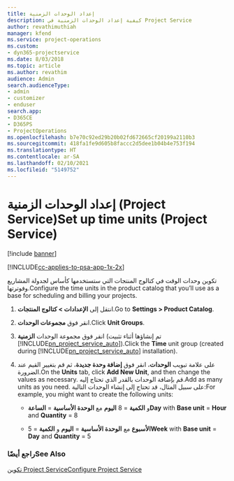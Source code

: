 ```yaml
---
title: إعداد الوحدات الزمنية
description: كيفية إعداد الوحدات الزمنية في Project Service
author: revathimuthiah
manager: kfend
ms.service: project-operations
ms.custom:
- dyn365-projectservice
ms.date: 8/03/2018
ms.topic: article
ms.author: revathim
audience: Admin
search.audienceType:
- admin
- customizer
- enduser
search.app:
- D365CE
- D365PS
- ProjectOperations
ms.openlocfilehash: b7e70c92ed29b20b02fd672665cf20199a2110b3
ms.sourcegitcommit: 418fa1fe9d605b8faccc2d5dee1b04b4e753f194
ms.translationtype: HT
ms.contentlocale: ar-SA
ms.lasthandoff: 02/10/2021
ms.locfileid: "5149752"
---
```

# <a name="set-up-time-units-project-service"></a><span data-ttu-id="c4fd9-103">إعداد الوحدات الزمنية (Project Service)</span><span class="sxs-lookup"><span data-stu-id="c4fd9-103">Set up time units (Project Service)</span></span>

[!include [banner](../includes/psa-now-project-operations.md)]

[!INCLUDE[cc-applies-to-psa-app-1x-2x](../includes/cc-applies-to-psa-app-1x-2x.md)]

<span data-ttu-id="c4fd9-104">تكوين وحدات الوقت في كتالوج المنتجات التي ستستخدمها كأساس لجدولة المشاريع وفوترتها.</span><span class="sxs-lookup"><span data-stu-id="c4fd9-104">Configure the time units in the product catalog that you’ll use as a base for scheduling and billing your projects.</span></span>  
  
1. <span data-ttu-id="c4fd9-105">انتقل إلى **الإعدادات > كتالوج المنتجات**.</span><span class="sxs-lookup"><span data-stu-id="c4fd9-105">Go to **Settings > Product Catalog**.</span></span>  
  
2. <span data-ttu-id="c4fd9-106">انقر فوق **مجموعات الوحدات**.</span><span class="sxs-lookup"><span data-stu-id="c4fd9-106">Click **Unit Groups**.</span></span>  
  
3. <span data-ttu-id="c4fd9-107">انقر فوق مجموعة الوحدات **الزمنية** (تم إنشاؤها أثناء تثبيت [!INCLUDE[pn_project_service_auto](../includes/pn-project-service-auto.md)]).</span><span class="sxs-lookup"><span data-stu-id="c4fd9-107">Click the **Time** unit group (created during [!INCLUDE[pn_project_service_auto](../includes/pn-project-service-auto.md)] installation).</span></span>  
  
4. <span data-ttu-id="c4fd9-108">على علامة تبويب **الوحدات**، انقر فوق **إضافة وحدة جديدة**، ثم قم بتغيير القيم عند الضرورة.</span><span class="sxs-lookup"><span data-stu-id="c4fd9-108">On the **Units** tab, click **Add New Unit**, and then change the values as necessary.</span></span> <span data-ttu-id="c4fd9-109">قم بإضافة الوحدات بالقدر الذي تحتاج إليه.</span><span class="sxs-lookup"><span data-stu-id="c4fd9-109">Add as many units as you need.</span></span> <span data-ttu-id="c4fd9-110">على سبيل المثال، قد تحتاج إلى إنشاء الوحدات التالية:</span><span class="sxs-lookup"><span data-stu-id="c4fd9-110">For example, you might want to create the following units:</span></span>  
  
   - <span data-ttu-id="c4fd9-111">**اليوم** مع **الوحدة الأساسية** = **الساعة‏‎** و **الكمية** = 8</span><span class="sxs-lookup"><span data-stu-id="c4fd9-111">**Day** with **Base unit** = **Hour** and **Quantity** = 8</span></span>  
  
   - <span data-ttu-id="c4fd9-112">**الأسبوع** مع **الوحدة الأساسية** = **اليوم** و **الكمية** = 5</span><span class="sxs-lookup"><span data-stu-id="c4fd9-112">**Week** with **Base unit** = **Day** and **Quantity** = 5</span></span>  
  
### <a name="see-also"></a><span data-ttu-id="c4fd9-113">راجع أيضًا</span><span class="sxs-lookup"><span data-stu-id="c4fd9-113">See Also</span></span>  
 [<span data-ttu-id="c4fd9-114">تكوين Project Service</span><span class="sxs-lookup"><span data-stu-id="c4fd9-114">Configure Project Service</span></span>](../psa/configure.md)
